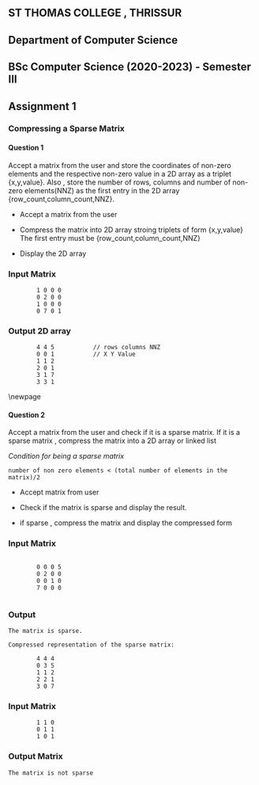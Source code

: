 ## ST THOMAS COLLEGE , THRISSUR
## Department of Computer Science
## BSc Computer Science (2020-2023) - Semester III

## Assignment 1
### Compressing a Sparse Matrix


#### Question 1
Accept a matrix from the user and store the coordinates of non-zero elements and the respective non-zero value in a 2D array as a triplet {x,y,value}. 
Also , store the number of rows, columns and number of non-zero elements(NNZ) as the first entry in the 2D array {row_count,column_count,NNZ}.


* Accept a matrix from the user

* Compress the matrix into 2D array stroing triplets of form {x,y,value}
  The first entry must be {row_count,column_count,NNZ}

* Display the 2D array

### Input Matrix 
```
        1 0 0 0
        0 2 0 0
        1 0 0 0
        0 7 0 1
```

### Output 2D array
```
        4 4 5           // rows columns NNZ
        0 0 1           // X Y Value
        1 1 2           
        2 0 1                
        3 1 7           
        3 3 1           

```

\newpage
#### Question 2 
Accept a matrix from the user and check if it is a sparse matrix.
If it is a sparse matrix , compress the matrix into a 2D array or linked list

*Condition for being a sparse matrix*        
```
number of non zero elements < (total number of elements in the matrix)/2
```


* Accept matrix from user

* Check if the matrix is sparse and display the result.

* if sparse , compress the matrix and display the compressed form

### Input Matrix
```
        
        0 0 0 5
        0 2 0 0
        0 0 1 0
        7 0 0 0
        
```

### Output
```
The matrix is sparse.

Compressed representation of the sparse matrix:

        4 4 4
        0 3 5
        1 1 2
        2 2 1
        3 0 7

```

### Input Matrix
```
        1 1 0
        0 1 1
        1 0 1
```

### Output Matrix
```
The matrix is not sparse
```

